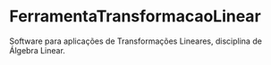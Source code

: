 # FerramentaTransformacaoLinear
Software para aplicações de Transformações Lineares, disciplina de Álgebra Linear.
